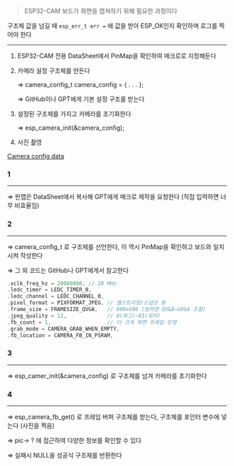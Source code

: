 > ESP32-CAM 보드가 화면을 캡쳐하기 위해 필요한 과정이다
> 

<aside>

구조체 값을 넘길 때 `esp_err_t err =` 에 값을 받아 ESP_OK인지 확인하며 로그를 찍어야 한다 

---

1. ESP32-CAM 전용 DataSheet에서 PinMap을 확인하여 매크로로 지정해둔다

1. 카메라 설정 구조체를 만든다
    
    ⇒ camera_config_t camera_config = { . . . };
    
    ⇒ GitHub이나 GPT에게 기본 설정 구조를 받는다 
    
2. 설정된 구조체를 가지고 카메라를 초기화한다
    
    ⇒ esp_camera_init(&camera_config);
    
3. 사진 촬영

[Camera config data ](https://www.notion.so/Camera-config-data-25bd43ab359a80419769ce25adb63021?pvs=21)

</aside>

### 1

---

⇒ 핀맵은 DataSheet에서 복사해 GPT에게 매크로 제작을 요청한다 (직접 입력하면 너무 비효율임)

### 2

---

⇒ camera_config_t 로 구조체를 선언한다, 이 역시 PinMap을 확인하고 보드와 일치시켜 작성한다

⇒ 그 외 코드는 GitHub나 GPT에게서 참고한다

```c
.xclk_freq_hz = 20000000, // 20 MHz
.ledc_timer = LEDC_TIMER_0,
.ledc_channel = LEDC_CHANNEL_0,
.pixel_format = PIXFORMAT_JPEG, // 웹스트리밍/스냅샷 용
.frame_size = FRAMESIZE_QVGA,   // 800x600 (원하면 QVGA~UXGA 조절)
.jpeg_quality = 12,             // 0(최고)~63(최저)
.fb_count = 1,                  // 더 크게 하면 프레임 안정
.grab_mode = CAMERA_GRAB_WHEN_EMPTY,
.fb_location = CAMERA_FB_IN_PSRAM,
```

### 3

---

⇒ esp_camer_init(&camera_config) 로 구조체를 넘겨 카메라를 초기화한다

### 4

---

⇒ esp_camera_fb_get() 로 프레임 버퍼 구조체를 받는다, 구조체를 포인터 변수에 넣는다 (사진을 찍음)

⇒ pic→ ? 에 접근하여 다양한 정보를 확인할 수 있다

⇒ 실패시 NULL을 성공식 구조체를 반환한다
